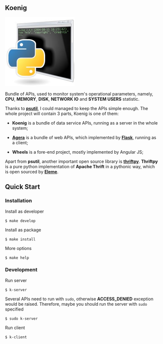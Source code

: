 ## Koenig

!['koenig'](./icon.jpg)

Bundle of APIs, used to monitor system's operational parameters, namely, __CPU__, __MEMORY__, __DISK__, __NETWORK IO__ and __SYSTEM USERS__ statistic.

Thanks to [__psutil__](https://github.com/giampaolo/psutil), I could managed to keep the APIs simple enough. The whole project will contain 3 parts, Koenig is one of them:

* __Koenig__ is a bundle of data service APIs, running as a server in the whole system;

* [__Agera__](https://github.com/streethacker/agera) is a bundle of web APIs, which implemented by [__Flask__](https://github.com/mitsuhiko/flask), running as a client;

* __Wheels__ is a fore-end project, mostly implemented by Angular JS;

Apart from __psutil__, another important open source library is [__thriftpy__](https://github.com/eleme/thriftpy). __Thriftpy__ is a pure python implementation of __Apache Thrift__ in a pythonic way, which is open sourced by [__Eleme__](http://v5.ele.me/).


## Quick Start


### Installation

Install as developer

```
$ make develop
```

Install as package

```
$ make install
```

More options

```
$ make help
```

### Development

Run server

```
$ k-server
```

Several APIs need to run with `sudo`, otherwise  __ACCESS_DENIED__  exception would be raised. Therefore, maybe you should run the server with `sudo` specified

```
$ sudo k-server
```

Run client

```
$ k-client
```
